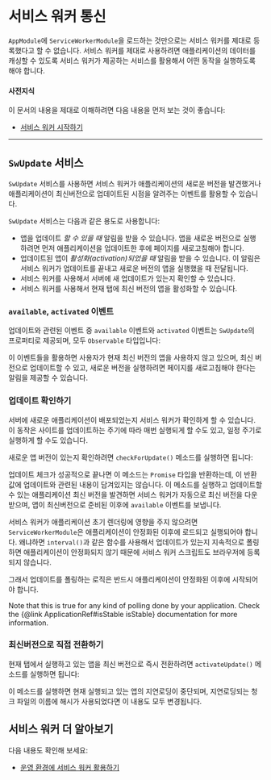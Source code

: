 <!--
# Service worker communication
-->
# 서비스 워커 통신

<!--
Importing `ServiceWorkerModule` into your `AppModule` doesn't just register the service worker, it also provides a few services you can use to interact with the service worker and control the caching of your app.
-->
`AppModule`에 `ServiceWorkerModule`을 로드하는 것만으로는 서비스 워커를 제대로 등록했다고 할 수 없습니다. 서비스 워커를 제대로 사용하려면 애플리케이션의 데이터를 캐싱할 수 있도록 서비스 워커가 제공하는 서비스를 활용해서 어떤 동작을 실행하도록 해야 합니다.

<!--
#### Prerequisites
-->
#### 사전지식

<!--
A basic understanding of the following:
* [Getting Started with Service Workers](guide/service-worker-getting-started).
-->
이 문서의 내용을 제대로 이해하려면 다음 내용을 먼저 보는 것이 좋습니다:
* [서비스 워커 시작하기](guide/service-worker-getting-started)

<hr />


<!--
## `SwUpdate` service
-->
## `SwUpdate` 서비스

<!--
The `SwUpdate` service gives you access to events that indicate when the service worker has discovered an available update for your app or when it has activated such an update&mdash;meaning it is now serving content from that update to your app.

The `SwUpdate` service supports four separate operations:
* Getting notified of *available* updates. These are new versions of the app to be loaded if the page is refreshed.
* Getting notified of update *activation*. This is when the service worker starts serving a new version of the app immediately.
* Asking the service worker to check the server for new updates.
* Asking the service worker to activate the latest version of the app for the current tab.
-->
`SwUpdate` 서비스를 사용하면 서비스 워커가 애플리케이션의 새로운 버전을 발견했거나 애플리케이션이 최신버전으로 업데이트된 시점을 알려주는 이벤트를 활용할 수 있습니다.


`SwUpdate` 서비스는 다음과 같은 용도로 사용합니다:
* 앱을 업데이트 *할 수 있을 때* 알림을 받을 수 있습니다. 앱을 새로운 버전으로 실행하려면 먼저 애플리케이션을 업데이트한 후에 페이지를 새로고침해야 합니다.
* 업데이트된 앱이 *활성화(activation)되었을 때* 알림을 받을 수 있습니다. 이 알림은 서비스 워커가 업데이트를 끝내고 새로운 버전의 앱을 실행했을 때 전달됩니다.
* 서비스 워커를 사용해서 서버에 새 업데이트가 있는지 확인할 수 있습니다.
* 서비스 워커를 사용해서 현재 탭에 최신 버전의 앱을 활성화할 수 있습니다.

<!--
### Available and activated updates
-->
### `available`, `activated` 이벤트

<!--
The two update events, `available` and `activated`, are `Observable` properties of `SwUpdate`:
-->
업데이트와 관련된 이벤트 중 `available` 이벤트와 `activated` 이벤트는 `SwUpdate`의 프로퍼티로 제공되며, 모두 `Observable` 타입입니다:

<code-example path="service-worker-getting-started/src/app/log-update.service.ts" linenums="false" header="log-update.service.ts" region="sw-update"> </code-example>

<!--
You can use these events to notify the user of a pending update or to refresh their pages when the code they are running is out of date.
-->
이 이벤트들을 활용하면 사용자가 현재 최신 버전의 앱을 사용하지 않고 있으며, 최신 버전으로 업데이트할 수 있고, 새로운 버전을 실행하려면 페이지를 새로고침해야 한다는 알림을 제공할 수 있습니다.

<!--
### Checking for updates
-->
### 업데이트 확인하기

<!--
It's possible to ask the service worker to check if any updates have been deployed to the server. You might choose to do this if you have a site that changes frequently or want updates to happen on a schedule.

Do this with the `checkForUpdate()` method:
-->
서버에 새로운 애플리케이션이 배포되었는지 서비스 워커가 확인하게 할 수 있습니다. 이 동작은 사이트를 업데이트하는 주기에 따라 매번 실행되게 할 수도 있고, 일정 주기로 실행하게 할 수도 있습니다.

새로운 앱 버전이 있는지 확인하려면 `checkForUpdate()` 메소드를 실행하면 됩니다:

<code-example path="service-worker-getting-started/src/app/check-for-update.service.ts" linenums="false" header="check-for-update.service.ts"> </code-example>

<!--
This method returns a `Promise` which indicates that the update check has completed successfully, though it does not indicate whether an update was discovered as a result of the check. Even if one is found, the service worker must still successfully download the changed files, which can fail. If successful, the `available` event will indicate availability of a new version of the app.
-->
업데이트 체크가 성공적으로 끝나면 이 메소드는 `Promise` 타입을 반환하는데, 이 반환값에 업데이트와 관련된 내용이 담겨있지는 않습니다. 이 메소드를 실행하고 업데이트할 수 있는 애플리케이션 최신 버전을 발견하면 서비스 워커가 자동으로 최신 버전을 다운받으며, 앱이 최신버전으로 준비된 이후에 `available` 이벤트를 보냅니다.

<div class="alert is-important">

<!--
In order to avoid negatively affecting the initial rendering, `ServiceWorkerModule` will by default
wait for the app to stabilize, before registering the ServiceWorker script. Constantly polling for
updates, e.g. with `interval()`, will prevent the app from stabilizing and the ServiceWorker
script will never be registered with the browser.

You can avoid that by waiting for the app to stabilize first, before starting to poll for updates
(as shown in the example above).
-->
서비스 워커가 애플리케이션 초기 렌더링에 영향을 주지 않으려면 `ServiceWorkerModule`은 애플리케이션이 안정화된 이후에 로드되고 실행되어야 합니다.
왜냐하면 `interval()`과 같은 함수를 사용해서 업데이트가 있는지 지속적으로 폴링하면 애플리케이션이 안정화되지 않기 때문에 서비스 워커 스크립트도 브라우저에 등록되지 않습니다.

그래서 업데이트를 폴링하는 로직은 반드시 애플리케이션이 안정화된 이후에 시작되어야 합니다.

Note that this is true for any kind of polling done by your application.
Check the {@link ApplicationRef#isStable isStable} documentation for more information. 

</div>

<!--
### Forcing update activation
-->
### 최신버전으로 직접 전환하기

<!--
If the current tab needs to be updated to the latest app version immediately, it can ask to do so with the `activateUpdate()` method:
-->
현재 탭에서 실행하고 있는 앱을 최신 버전으로 즉시 전환하려면 `activateUpdate()` 메소드를 실행하면 됩니다:

<code-example path="service-worker-getting-started/src/app/prompt-update.service.ts" linenums="false" header="prompt-update.service.ts" region="sw-activate"> </code-example>

<!--
Doing this could break lazy-loading into currently running apps, especially if the lazy-loaded chunks use filenames with hashes, which change every version.
-->
이 메소드를 실행하면 현재 실행되고 있는 앱의 지연로딩이 중단되며, 지연로딩되는 청크 파일의 이름에 해시가 사용되었다면 이 내용도 모두 변경됩니다.

<!--
## More on Angular service workers
-->
## 서비스 워커 더 알아보기

<!--
You may also be interested in the following:
* [Service Worker in Production](guide/service-worker-devops).
-->
다음 내용도 확인해 보세요:
* [운영 환경에 서비스 워커 활용하기](guide/service-worker-devops)
